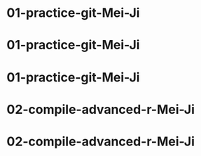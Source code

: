 # 01-practice-git-Mei-Ji
# 01-practice-git-Mei-Ji
# 01-practice-git-Mei-Ji
# 02-compile-advanced-r-Mei-Ji
# 02-compile-advanced-r-Mei-Ji
